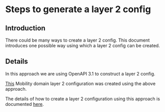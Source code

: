 # Steps to generate a layer 2 config

## Introduction
There could be many ways to create a layer 2 config. This document introduces one possible way using which a layer 2 config can be created.

## Details
In this approach we are using OpenAPI 3.1 to construct a layer 2 config.

[This](./../samples/mobility_1.1.0.yaml) Mobility domain layer 2 configuration was created using the above approach.

The details of how to create a layer 2 configuration using this approach is documented [here](https://github.com/beckn/mobility/blob/layer2-oas-3.1/api/l2-config/oas-3.1/ondemandride/README.md).
